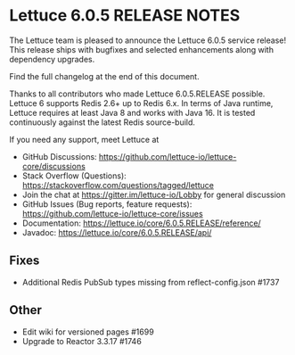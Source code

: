 Lettuce 6.0.5 RELEASE NOTES
==============================

The Lettuce team is pleased to announce the Lettuce 6.0.5 service release!
This release ships with bugfixes and selected enhancements along with dependency upgrades.

Find the full changelog at the end of this document.

Thanks to all contributors who made Lettuce 6.0.5.RELEASE possible. Lettuce 6 supports
Redis 2.6+ up to Redis 6.x. In terms of Java runtime, Lettuce requires at least Java 8 and works with Java 16. It is tested continuously against the latest Redis source-build.

If you need any support, meet Lettuce at

* GitHub Discussions: https://github.com/lettuce-io/lettuce-core/discussions
* Stack Overflow (Questions): https://stackoverflow.com/questions/tagged/lettuce
* Join the chat at https://gitter.im/lettuce-io/Lobby for general discussion
* GitHub Issues (Bug reports, feature
  requests): https://github.com/lettuce-io/lettuce-core/issues
* Documentation: https://lettuce.io/core/6.0.5.RELEASE/reference/
* Javadoc: https://lettuce.io/core/6.0.5.RELEASE/api/

Fixes
-----

* Additional Redis PubSub types missing from reflect-config.json #1737

Other
-----

* Edit wiki for versioned pages #1699
* Upgrade to Reactor 3.3.17 #1746
